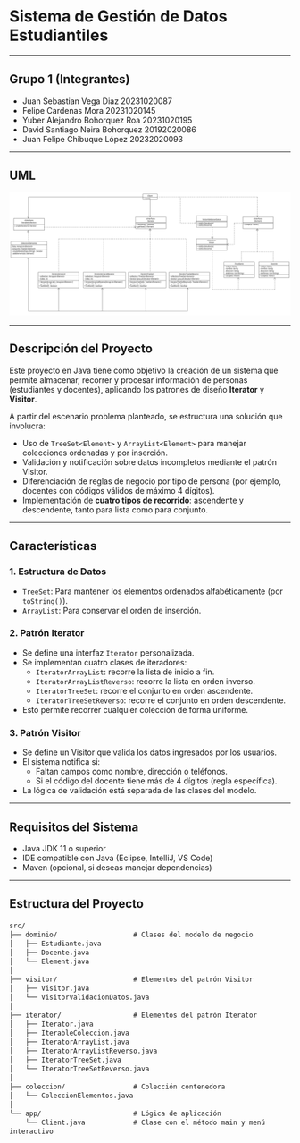 # Sistema de Gestión de Datos Estudiantiles

***

## Grupo 1 (Integrantes)

* Juan Sebastian Vega Diaz 20231020087
* Felipe Cardenas Mora 20231020145
* Yuber Alejandro Bohorquez Roa 20231020195
* David Santiago Neira Bohorquez 20192020086
* Juan Felipe Chibuque López 20232020093

***

## UML

![UML](docs/UML.png)

***

## Descripción del Proyecto

Este proyecto en Java tiene como objetivo la creación de un sistema que permite almacenar, recorrer y procesar información de personas (estudiantes y docentes), aplicando los patrones de diseño **Iterator** y **Visitor**.

A partir del escenario problema planteado, se estructura una solución que involucra:

* Uso de `TreeSet<Element>` y `ArrayList<Element>` para manejar colecciones ordenadas y por inserción.
* Validación y notificación sobre datos incompletos mediante el patrón Visitor.
* Diferenciación de reglas de negocio por tipo de persona (por ejemplo, docentes con códigos válidos de máximo 4 dígitos).
* Implementación de **cuatro tipos de recorrido**: ascendente y descendente, tanto para lista como para conjunto.

***

## Características

### 1. **Estructura de Datos**

* `TreeSet`: Para mantener los elementos ordenados alfabéticamente (por `toString()`).
* `ArrayList`: Para conservar el orden de inserción.

### 2. **Patrón Iterator**

* Se define una interfaz `Iterator` personalizada.
* Se implementan cuatro clases de iteradores:
  - `IteratorArrayList`: recorre la lista de inicio a fin.
  - `IteratorArrayListReverso`: recorre la lista en orden inverso.
  - `IteratorTreeSet`: recorre el conjunto en orden ascendente.
  - `IteratorTreeSetReverso`: recorre el conjunto en orden descendente.
* Esto permite recorrer cualquier colección de forma uniforme.

### 3. **Patrón Visitor**

* Se define un Visitor que valida los datos ingresados por los usuarios.
* El sistema notifica si:
  - Faltan campos como nombre, dirección o teléfonos.
  - Si el código del docente tiene más de 4 dígitos (regla específica).
* La lógica de validación está separada de las clases del modelo.

***

## Requisitos del Sistema

* Java JDK 11 o superior
* IDE compatible con Java (Eclipse, IntelliJ, VS Code)
* Maven (opcional, si deseas manejar dependencias)

***

## Estructura del Proyecto

```plaintext
src/
├── dominio/                   # Clases del modelo de negocio
│   ├── Estudiante.java
│   ├── Docente.java
│   └── Element.java
│
├── visitor/                   # Elementos del patrón Visitor
│   ├── Visitor.java
│   └── VisitorValidacionDatos.java
│
├── iterator/                  # Elementos del patrón Iterator
│   ├── Iterator.java
│   ├── IterableColeccion.java
│   ├── IteratorArrayList.java
│   ├── IteratorArrayListReverso.java
│   ├── IteratorTreeSet.java
│   └── IteratorTreeSetReverso.java
│
├── coleccion/                 # Colección contenedora
│   └── ColeccionElementos.java
│
└── app/                       # Lógica de aplicación
    └── Client.java            # Clase con el método main y menú interactivo
```

